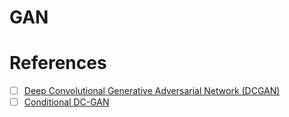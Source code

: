 # GAN


# References

- [ ] [Deep Convolutional Generative Adversarial Network (DCGAN)](https://fluxml.ai/Flux.jl/stable/tutorials/2021-10-08-dcgan-mnist/)
- [ ] [Conditional DC-GAN](https://github.com/FluxML/model-zoo/tree/master/vision/cdcgan_mnist)
